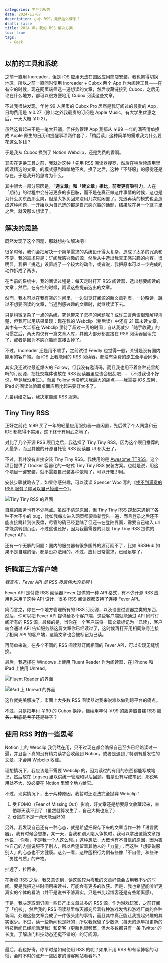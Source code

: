 ```yaml
---
categories: 生产力报告
date: 2024-11-07
description: 小小 RSS，竟然这么棘手？
draft: false
title: 2024 年，我的 RSS 解决方案
toc: true
tags:
  - Geek
---
```


## 以前的工具和系统

之前一直用 Inoreader，但是 iOS 应用无法在国区应用商店安装，我也懒得切换地区，所以之前一直同时使用 Inoreader + Cubox 两个 App 作为阅读工具——在有空的时候，现在网页端筛选一遍想读的文章，然后收藏链接到 Cubox，之后无论在什么地方，都可以很方便地用 Cubox 阅读这些文章。

不过我很快发现，年付 99 人民币的 Cubox Pro 居然是我订阅过的最贵的 App，日均费用是 ￥0.27（除此之外我最贵的订阅是 Apple Music，有大学生优惠之后，一天大概 ￥0.2）。

虽然这看起来不是一笔大开销，但任务管理 App 我都从 ￥99 一年的滴答清单换成 Apple 原生的日历和提醒事项两件套了，「稍后读」这种简单的需求我为什么要花这么多钱？

于是我从 Cubox 换到了 Notion Webclip，还是免费的香啊。

其实在更换工具之前，我就对这种「先用 RSS 阅读器搜罗，然后在稍后读应用里阅读精选的文章」的模式感到暗暗地不爽，换了之后，这种「不舒服」的感觉还是存在。于是我开始思考为什么。

其中很大一部分原因是，**「选文章」和「读文章」相比，前者更有吸引力**。人在「期待」的过程中会分泌更多的多巴胺，而不是在真正做这件事情的时候，这也是为什么买东西那么爽，但是大多买回来没用几次就闲置了。先选再读的模式也会造成这种问题，一开始以为自己选的都是自己感兴趣的话题，结果放在另一个篮子里之后，就没那么想读了。

## 解决的思路

既然发现了这个问题，那就想办法解决吧！

很多时候，我们会把解决一个简单需求的系统设计得太复杂，造成了太多的冗余和不便。我的需求只是：订阅我感兴趣的源，然后从中选出我真正感兴趣的内容。很明显，我把「挑选」设置成了一个较大的动作，或者说，我把原本可以一步完成的动作拆成了两步。

在当前的系统中，我的阅读过程是：每天定时打开 RSS 阅读器，选出想要阅读的文章；然后，在有空的时候，阅读这些提前选出的文章。

然而，我本可以在我有空的时间里，一边浏览订阅源的新文章列表，一边略读，跳过不想要阅读的文章，当遇到感兴趣的文章时，就继续读下去。

只是稍微复杂了一点的系统，究竟带来了怎样的问题呢？或许三言两语很难解释清楚，但我可以用结果呈现：现在我的 Webclip（稍后读）中还有 21 篇未读文章，其中有一大半都在 Webclip 里待了超过一周的时间；自从我减少「随手收藏」的习惯之后，两天内仅有一篇文章入库，其他大部分都直接在 RSS 阅读器里读完了，或者是因为不感兴趣而直接丢掉了。

不过，Inoreader 还是用不顺手，之前试过 Feedly 也觉得一般，关键是没有国内能用的客户端。而 iOS 上我能用的 RSS 阅读器，都没有免费的原生全平台同步。

其实我还试过最近爆火的 Follow，但我没有邀请码，而且我也用不着各种花里胡哨的订阅源，把社交媒体也放在 RSS 阅读器里应该会很乱吧……（不过我也不好说，毕竟我没用过）。而且 Follow 也没解决我最大的痛点——我需要 iOS 应用，iPad 的阅读体验跟桌面应用比起来要好太多了。

几番纠结之后，我决定自建 RSS 服务。

## Tiny Tiny RSS

正好之前花 ￥99 买了一年的轻量应用服务器一直闲置，先后做了个人网盘和云 IDE 都觉得不实用，这下终于有用武之地了。

对比了几个开源 RSS 项目之后，我选择了 Tiny Tiny RSS，因为这个项目推荐的人最多，而且其他的开源自托管 RSS 阅读器 UI 都太丑了。

不过，我并没有直接安装 Tiny Tiny RSS。我使用的是 [Awesome TTRSS](https://ttrss.henry.wang/)，这个项目提供了 Docker 容器化的一站式 Tiny Tiny RSS 安装方案。也就是说，用这个项目一键安装，就不需要自己装各种依赖了，可以开箱即用。

安装步骤就略去了，如果你感兴趣，可以读读 Spencer Woo 写的《[找不到满意的 RSS 服务？你可以自己搭建一个](https://sspai.com/post/57498)》。

![Tiny Tiny RSS 的界面](https://image.guhub.cn/picgo/20241107171557.png "Tiny Tiny RSS 的界面")

自建的服务也有不少痛点。虽然不清楚原因，但 Tiny Tiny RSS 跑起来遇到了各种不大不小的 bug，比如我每次进入网页都要重新登陆一遍，而且登录之后还不能直接跳转到仪表盘，尽管的确已经登陆了但还卡在登陆界面，需要自己输入 url 才能跳转到页面。不过这也还好，因为我最需要的只是 Tiny Tiny RSS 提供的 Fever API。

还有一个无解的问题：国内的服务器有很多国外的源订阅不了，比如 RSSHub 如果不是自建的话，都是没办法用的。不过，应付日常需求，已经足够了。

## 折腾第三方客户端

*我宣布，Fever API 是 RSS 界最伟大的发明*！

Fever API 是付费 RSS 阅读器 Fever 提供的一种 API 格式，有不少开源 RSS 应用也采用了这种 API 设计，很多 RSS 阅读器都支持了连接 Fever API。

简而言之，你在一个地方管理所有的 RSS 订阅源，以及设置过滤器之类的东西，然后，你可以把 Fever API 提供给多个客户端，这些客户端就能通过 API 同时订阅所有的 RSS 源。最棒的是，当你在一个客户端将一篇文章标记为「已读」，客户端会通过 API 告知服务器这篇文章你已经读过了，这时候再打开用相同账号连接了相同 API 的客户端，这篇文章也会被标记为已读。

再简单来说，在多个不同的 RSS 阅读器订阅相同的 Fever API，可以实现无缝切换。

最后，我选择在 Windows 上使用 Fluent Reader 作为阅读器，在 iPhone 和 iPad 上使用 Unread。

![Fluent Reader 的界面](https://image.guhub.cn/picgo/20241107172518.png "Fluent Reader 的界面")

![iPad 上 Unread 的界面](https://image.guhub.cn/picgo/95d042abd10307ed195c636de4bbd3c.jpg "iPad 上 Unread 的界面")

这样就完美解决了，市面上大多数 RSS 阅读器对我来说难以做到跨平台的痛点。

~~不过，只是把年付 ￥99 的 Cubox 换掉，继续用年付 ￥99 的服务器自建 RSS 服务，到底是亏了还是赚了~~？

## 使用 RSS 时的一些思考

Notion 上的 Webclip 我仍然在用，只不过现在都会确保自己至少已经略读过一遍，并且当下真的没有精力读才会收藏到 Notion。或者是遇到了特别有启发性的文章，才会用 Webclip 收藏。

理想情况下，我应该是不需要 Webclip 的，因为读过的有用的东西都能写成笔记，然后放在 Logseq 里以供统一管理和以后回顾。若是没有写成笔记，那说明用处不大，没必要在 Notion 里留个地方给它。

不过，现实情况下，出于两种原因，我暂时还没法完全抛弃 Webclip：

1. 受 FOMO（Fear of Missing Out）影响，好文章还是想要原文收藏起来，害怕哪天读不到了（虽然就算发生了，自己大概也忘了）
2. ~~仓鼠症不是一两天能治好的~~

另外，我发现自己还有一种心态，就是希望把保存下来的文章当作一种「语言武器」。我有时候会想象，某一天，当我和别人陷入争执时，我可以拿出这篇文章跟他说：「你看，不是我一个人这么想。」这种想法，大概也有不自信的原因，因为害怕自己的力量说服不了别人，所以希望留着其他人的「力量」；而这种「想要说服别人」的心态也不太健康。这么一看，这种囤积行为倒有些像「不自信」和些许「男性气质」的产物。

扯远了，拉回来。

在折腾 RSS 之后，我又意识到，读这些较为零散的文章好像会占用我不少的时间。要是我把这些时间用来读书，可能会有更多的收获。但是，我也希望能听听更真实的个体的看法（并不是说书不够真实，只是书比起博客还是有些距离感）。

于是，我决定取消订阅一些日产出文章过多的 RSS 源。作为游戏玩家，之前订阅了「机核」，然后我的 RSS 阅读器里每天都充斥着各种游戏发售和游戏厂商的各种新闻，处理这些文章变成了一件很头疼的事情，而且其中真正能让我提起兴趣的其实很少。不过，读一些新闻也是好的，所以我保留了少数派（每天的派早报更新的科技新闻已经能满足我）和奇客（更新也很频繁，但大多数都只有一条 Twitter 的长度，了解热门科技动态还挺不错的）的订阅源。

---

最后，我也好奇，你平时是如何使用 RSS 的呢？如果不用 RSS 却有读博客的习惯，会时不时的点开一些固定的博客网站看看吗？
